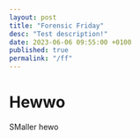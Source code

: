 ```yaml
---
layout: post
title: "Forensic Friday"
desc: "Test description!"
date: 2023-06-06 09:55:00 +0100
published: true
permalink: "/ff"
---
```


# Hewwo

SMaller hewo